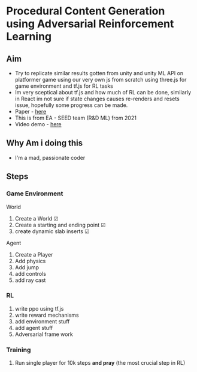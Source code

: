 # Procedural Content Generation using Adversarial Reinforcement Learning 


## Aim
* Try to replicate similar results gotten from unity and unity ML API on platformer game using our very own js from scratch using three.js for game environment and tf.js for RL tasks
* Im very sceptical about tf.js and how much of RL can be done, similarly in React im not sure if state changes causes re-renders and resets issue, hopefully some progress can be made.
* Paper - [here](https://arxiv.org/abs/2103.04847)
* This is from EA - SEED team (R&D ML) from 2021
* Video demo - [here](https://www.youtube.com/watch?v=kNj0qcc6Fpg)


## Why Am i doing this
* I'm a mad, passionate coder 

## Steps

### Game Environment

World
1. Create a World &#9745;
2. Create a starting and ending point &#9745;
3. create dynamic slab inserts &#9745;

Agent
1. Create a Player 
2. Add physics
3. Add jump 
4. add controls
5. add ray cast

### RL
1. write ppo using tf.js 
2. write reward mechanisms
3. add environment stuff
4. add agent stuff
5. Adversarial frame work

### Training
1. Run single player for 10k steps **and pray** (the most crucial step in RL)




